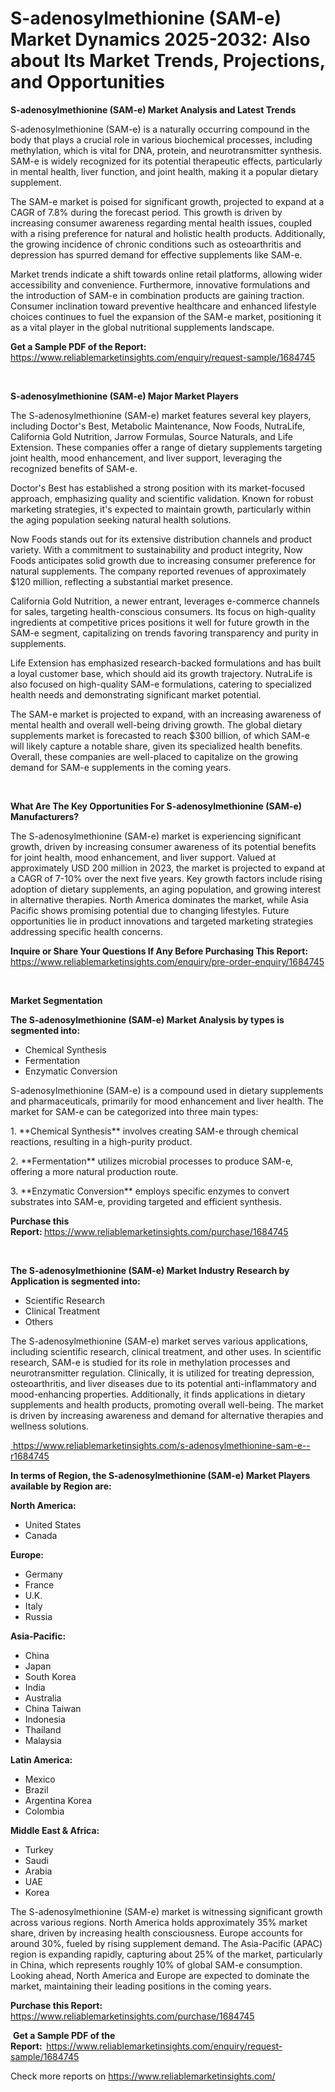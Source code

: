 <p><h1>S-adenosylmethionine (SAM-e) Market Dynamics 2025-2032: Also about Its Market Trends, Projections, and Opportunities</h1></p><p><strong>S-adenosylmethionine (SAM-e) Market Analysis and Latest Trends</strong></p>
<p><p>S-adenosylmethionine (SAM-e) is a naturally occurring compound in the body that plays a crucial role in various biochemical processes, including methylation, which is vital for DNA, protein, and neurotransmitter synthesis. SAM-e is widely recognized for its potential therapeutic effects, particularly in mental health, liver function, and joint health, making it a popular dietary supplement.</p><p>The SAM-e market is poised for significant growth, projected to expand at a CAGR of 7.8% during the forecast period. This growth is driven by increasing consumer awareness regarding mental health issues, coupled with a rising preference for natural and holistic health products. Additionally, the growing incidence of chronic conditions such as osteoarthritis and depression has spurred demand for effective supplements like SAM-e.</p><p>Market trends indicate a shift towards online retail platforms, allowing wider accessibility and convenience. Furthermore, innovative formulations and the introduction of SAM-e in combination products are gaining traction. Consumer inclination toward preventive healthcare and enhanced lifestyle choices continues to fuel the expansion of the SAM-e market, positioning it as a vital player in the global nutritional supplements landscape.</p></p>
<p><strong>Get a Sample PDF of the Report:&nbsp;</strong> <a href="https://www.reliablemarketinsights.com/enquiry/request-sample/1684745?utm_campaign=3044&utm_medium=2&utm_source=Github&utm_content=ia&utm_term=26032025&utm_id=s-adenosylmethionine-sam-e">https://www.reliablemarketinsights.com/enquiry/request-sample/1684745</a></p>
<p>&nbsp;</p>
<p><strong>S-adenosylmethionine (SAM-e) Major Market Players</strong></p>
<p><p>The S-adenosylmethionine (SAM-e) market features several key players, including Doctor's Best, Metabolic Maintenance, Now Foods, NutraLife, California Gold Nutrition, Jarrow Formulas, Source Naturals, and Life Extension. These companies offer a range of dietary supplements targeting joint health, mood enhancement, and liver support, leveraging the recognized benefits of SAM-e.</p><p>Doctor's Best has established a strong position with its market-focused approach, emphasizing quality and scientific validation. Known for robust marketing strategies, it's expected to maintain growth, particularly within the aging population seeking natural health solutions. </p><p>Now Foods stands out for its extensive distribution channels and product variety. With a commitment to sustainability and product integrity, Now Foods anticipates solid growth due to increasing consumer preference for natural supplements. The company reported revenues of approximately $120 million, reflecting a substantial market presence.</p><p>California Gold Nutrition, a newer entrant, leverages e-commerce channels for sales, targeting health-conscious consumers. Its focus on high-quality ingredients at competitive prices positions it well for future growth in the SAM-e segment, capitalizing on trends favoring transparency and purity in supplements.</p><p>Life Extension has emphasized research-backed formulations and has built a loyal customer base, which should aid its growth trajectory. NutraLife is also focused on high-quality SAM-e formulations, catering to specialized health needs and demonstrating significant market potential.</p><p>The SAM-e market is projected to expand, with an increasing awareness of mental health and overall well-being driving growth. The global dietary supplements market is forecasted to reach $300 billion, of which SAM-e will likely capture a notable share, given its specialized health benefits. Overall, these companies are well-placed to capitalize on the growing demand for SAM-e supplements in the coming years.</p></p>
<p>&nbsp;</p>
<p><strong>What Are The Key Opportunities For S-adenosylmethionine (SAM-e) Manufacturers?</strong></p>
<p><p>The S-adenosylmethionine (SAM-e) market is experiencing significant growth, driven by increasing consumer awareness of its potential benefits for joint health, mood enhancement, and liver support. Valued at approximately USD 200 million in 2023, the market is projected to expand at a CAGR of 7-10% over the next five years. Key growth factors include rising adoption of dietary supplements, an aging population, and growing interest in alternative therapies. North America dominates the market, while Asia Pacific shows promising potential due to changing lifestyles. Future opportunities lie in product innovations and targeted marketing strategies addressing specific health concerns.</p></p>
<p><strong>Inquire or Share Your Questions If Any Before Purchasing This Report:</strong> <a href="https://www.reliablemarketinsights.com/enquiry/pre-order-enquiry/1684745?utm_campaign=3044&utm_medium=2&utm_source=Github&utm_content=ia&utm_term=26032025&utm_id=s-adenosylmethionine-sam-e">https://www.reliablemarketinsights.com/enquiry/pre-order-enquiry/1684745</a></p>
<p>&nbsp;</p>
<p><strong>Market Segmentation</strong></p>
<p><strong>The S-adenosylmethionine (SAM-e) Market Analysis by types is segmented into:</strong></p>
<p><ul><li>Chemical Synthesis</li><li>Fermentation</li><li>Enzymatic Conversion</li></ul></p>
<p><p>S-adenosylmethionine (SAM-e) is a compound used in dietary supplements and pharmaceuticals, primarily for mood enhancement and liver health. The market for SAM-e can be categorized into three main types: </p><p>1. **Chemical Synthesis** involves creating SAM-e through chemical reactions, resulting in a high-purity product.</p><p>2. **Fermentation** utilizes microbial processes to produce SAM-e, offering a more natural production route.</p><p>3. **Enzymatic Conversion** employs specific enzymes to convert substrates into SAM-e, providing targeted and efficient synthesis.</p></p>
<p><strong>Purchase this Report:&nbsp;</strong><a href="https://www.reliablemarketinsights.com/purchase/1684745?utm_campaign=3044&utm_medium=2&utm_source=Github&utm_content=ia&utm_term=26032025&utm_id=s-adenosylmethionine-sam-e">https://www.reliablemarketinsights.com/purchase/1684745</a></p>
<p>&nbsp;</p>
<p><strong>The S-adenosylmethionine (SAM-e) Market Industry Research by Application is segmented into:</strong></p>
<p><ul><li>Scientific Research</li><li>Clinical Treatment</li><li>Others</li></ul></p>
<p><p>The S-adenosylmethionine (SAM-e) market serves various applications, including scientific research, clinical treatment, and other uses. In scientific research, SAM-e is studied for its role in methylation processes and neurotransmitter regulation. Clinically, it is utilized for treating depression, osteoarthritis, and liver diseases due to its potential anti-inflammatory and mood-enhancing properties. Additionally, it finds applications in dietary supplements and health products, promoting overall well-being. The market is driven by increasing awareness and demand for alternative therapies and wellness solutions.</p></p>
<p><a href="https://www.reliablemarketinsights.com/s-adenosylmethionine-sam-e--r1684745?utm_campaign=3044&utm_medium=2&utm_source=Github&utm_content=ia&utm_term=26032025&utm_id=s-adenosylmethionine-sam-e">&nbsp;https://www.reliablemarketinsights.com/s-adenosylmethionine-sam-e--r1684745</a></p>
<p><strong>In terms of Region, the S-adenosylmethionine (SAM-e) Market Players available by Region are:</strong></p>
<p>
    <p> <strong> North America: </strong>
        <ul>
            <li>United States</li>
            <li>Canada</li>
        </ul>
        </p> 
    <p> <strong> Europe: </strong>
        <ul>
            <li>Germany</li>
            <li>France</li>
            <li>U.K.</li>
            <li>Italy</li>
            <li>Russia</li>
        </ul>
        </p> 
    <p> <strong> Asia-Pacific: </strong>
        <ul>
            <li>China</li>
            <li>Japan</li>
            <li>South Korea</li>
            <li>India</li>
            <li>Australia</li>
            <li>China Taiwan</li>
            <li>Indonesia</li>
            <li>Thailand</li>
            <li>Malaysia</li>
        </ul>
        </p> 
    <p> <strong> Latin America: </strong>
        <ul>
            <li>Mexico</li>
            <li>Brazil</li>
            <li>Argentina Korea</li>
            <li>Colombia</li>
        </ul>
        </p> 
    <p> <strong> Middle East & Africa: </strong>
        <ul>
            <li>Turkey</li>
            <li>Saudi</li>
            <li>Arabia</li>
            <li>UAE</li>
            <li>Korea</li>
        </ul>
    </p>
    </p>
<p><p>The S-adenosylmethionine (SAM-e) market is witnessing significant growth across various regions. North America holds approximately 35% market share, driven by increasing health consciousness. Europe accounts for around 30%, fueled by rising supplement demand. The Asia-Pacific (APAC) region is expanding rapidly, capturing about 25% of the market, particularly in China, which represents roughly 10% of global SAM-e consumption. Looking ahead, North America and Europe are expected to dominate the market, maintaining their leading positions in the coming years.</p></p>
<p><strong>Purchase this Report: </strong><a href="https://www.reliablemarketinsights.com/purchase/1684745?utm_campaign=3044&utm_medium=2&utm_source=Github&utm_content=ia&utm_term=26032025&utm_id=s-adenosylmethionine-sam-e">https://www.reliablemarketinsights.com/purchase/1684745</a></p>
<p>&nbsp;<strong>Get a Sample PDF of the Report:&nbsp;&nbsp;</strong><a href="https://www.reliablemarketinsights.com/enquiry/request-sample/1684745?utm_campaign=3044&utm_medium=2&utm_source=Github&utm_content=ia&utm_term=26032025&utm_id=s-adenosylmethionine-sam-e">https://www.reliablemarketinsights.com/enquiry/request-sample/1684745</a></p>
<p><strong></strong></p>
<p>Check more reports on <a href="https://www.reliablemarketinsights.com/?utm_campaign=3044&utm_medium=2&utm_source=Github&utm_content=ia&utm_term=26032025&utm_id=s-adenosylmethionine-sam-e">https://www.reliablemarketinsights.com/</a></p>